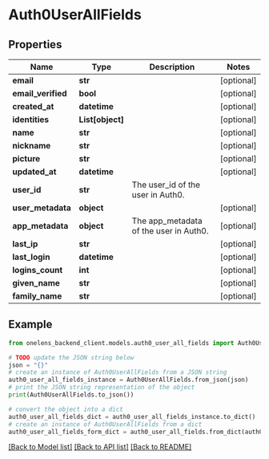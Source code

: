 # Auth0UserAllFields


## Properties

Name | Type | Description | Notes
------------ | ------------- | ------------- | -------------
**email** | **str** |  | [optional] 
**email_verified** | **bool** |  | [optional] 
**created_at** | **datetime** |  | [optional] 
**identities** | **List[object]** |  | [optional] 
**name** | **str** |  | [optional] 
**nickname** | **str** |  | [optional] 
**picture** | **str** |  | [optional] 
**updated_at** | **datetime** |  | [optional] 
**user_id** | **str** | The user_id of the user in Auth0. | 
**user_metadata** | **object** |  | [optional] 
**app_metadata** | **object** | The app_metadata of the user in Auth0. | [optional] 
**last_ip** | **str** |  | [optional] 
**last_login** | **datetime** |  | [optional] 
**logins_count** | **int** |  | [optional] 
**given_name** | **str** |  | [optional] 
**family_name** | **str** |  | [optional] 

## Example

```python
from onelens_backend_client.models.auth0_user_all_fields import Auth0UserAllFields

# TODO update the JSON string below
json = "{}"
# create an instance of Auth0UserAllFields from a JSON string
auth0_user_all_fields_instance = Auth0UserAllFields.from_json(json)
# print the JSON string representation of the object
print(Auth0UserAllFields.to_json())

# convert the object into a dict
auth0_user_all_fields_dict = auth0_user_all_fields_instance.to_dict()
# create an instance of Auth0UserAllFields from a dict
auth0_user_all_fields_form_dict = auth0_user_all_fields.from_dict(auth0_user_all_fields_dict)
```
[[Back to Model list]](../README.md#documentation-for-models) [[Back to API list]](../README.md#documentation-for-api-endpoints) [[Back to README]](../README.md)


